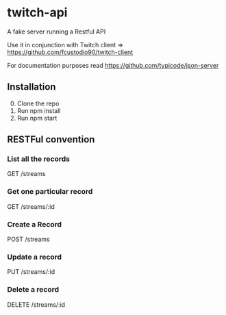 # twitch-api
A fake server running a Restful API

Use it in conjunction with Twitch client => https://github.com/fcustodio90/twitch-client

For documentation purposes read https://github.com/typicode/json-server

## Installation

0. Clone the repo
1. Run npm install
2. Run npm start

## RESTFul convention

### List all the records

GET /streams

### Get one particular record

GET /streams/:id

### Create a Record

POST /streams

### Update a record

PUT /streams/:id

### Delete a record

DELETE /streams/:id
